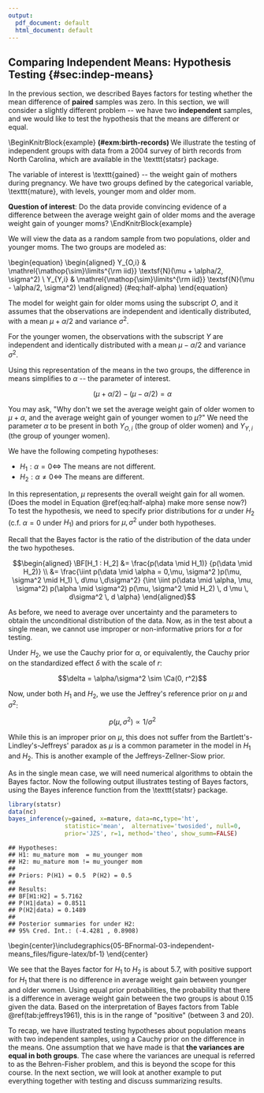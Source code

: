 ```yaml
---
output:
  pdf_document: default
  html_document: default
---
```

## Comparing Independent  Means: Hypothesis Testing {#sec:indep-means}

In the previous section, we described Bayes factors for testing whether the mean difference of **paired** samples was zero. In this section, we will consider a slightly different problem -- we have two **independent** samples, and we would like to test the hypothesis that the means are different or equal.

\BeginKnitrBlock{example}
<span class="example" id="exm:birth-records"><strong>(\#exm:birth-records) </strong></span>We illustrate the testing of independent groups with data from a 2004 survey of birth records from North Carolina, which are available in the \texttt{statsr} package.

The variable of interest is \texttt{gained} -- the weight gain of mothers during pregnancy. We have two groups defined by the categorical variable, \texttt{mature}, with levels, younger mom and older mom.

**Question of interest**: Do the data provide convincing evidence of a difference between the average weight gain of older moms and the average weight gain of younger moms?
\EndKnitrBlock{example}

We will view the data as a random sample from two populations, older and younger moms. The two groups are modeled as:

\begin{equation}
\begin{aligned}
Y_{O,i} & \mathrel{\mathop{\sim}\limits^{\rm iid}} \textsf{N}(\mu + \alpha/2, \sigma^2) \\
Y_{Y,i} & \mathrel{\mathop{\sim}\limits^{\rm iid}} \textsf{N}(\mu - \alpha/2, \sigma^2)
\end{aligned}
(\#eq:half-alpha)
\end{equation}

The model for weight gain for older moms using the subscript $O$, and it assumes that the observations are independent and identically distributed, with a mean $\mu+\alpha/2$ and variance $\sigma^2$.

For the younger women, the observations with the subscript $Y$ are independent and identically distributed with a mean $\mu-\alpha/2$ and variance $\sigma^2$.

Using this representation of the means in the two groups, the difference in means simplifies to $\alpha$ -- the parameter of interest.

$$(\mu + \alpha/2)  - (\mu - \alpha/2) =  \alpha$$

You may ask, "Why don't we set the average weight gain of older women to $\mu+\alpha$, and the average weight gain of younger women to $\mu$?" We need the parameter $\alpha$ to be present in both $Y_{O,i}$ (the group of older women) and $Y_{Y,i}$ (the group of younger women).

We have the following competing hypotheses:

* $H_1: \alpha = 0 \Leftrightarrow$ The means are not different.
* $H_2: \alpha \neq 0 \Leftrightarrow$ The means are different.

In this representation, $\mu$ represents the overall weight gain for all women. (Does the model in Equation \@ref(eq:half-alpha) make more sense now?) To test the hypothesis, we need to specify prior distributions for $\alpha$ under $H_2$ (c.f. $\alpha = 0$ under $H_1$) and priors for $\mu,\sigma^2$ under both hypotheses.

Recall that the Bayes factor is the ratio of the distribution of the data under the two hypotheses.

$$\begin{aligned}
 \BF[H_1 : H_2] &=  \frac{p(\data \mid H_1)} {p(\data \mid H_2)} \\
  &= \frac{\iint p(\data \mid \alpha = 0,\mu,  \sigma^2 )p(\mu, \sigma^2 \mid H_1) \, d\mu \,d\sigma^2}
 {\int \iint p(\data \mid \alpha, \mu, \sigma^2) p(\alpha \mid \sigma^2) p(\mu, \sigma^2 \mid H_2) \, d \mu \, d\sigma^2 \, d \alpha}
\end{aligned}$$

As before, we need to average over uncertainty and the parameters to obtain the unconditional distribution of the data. Now, as in the test about a single mean, we cannot use improper or non-informative priors for $\alpha$ for testing.

Under $H_2$, we use the Cauchy prior for $\alpha$, or equivalently, the Cauchy prior on the standardized effect $\delta$ with the scale of $r$:

$$\delta = \alpha/\sigma^2 \sim \Ca(0, r^2)$$

Now, under both $H_1$ and $H_2$, we use the Jeffrey's reference prior on $\mu$ and $\sigma^2$:

$$p(\mu, \sigma^2) \propto 1/\sigma^2$$

While this is an improper prior on $\mu$, this does not suffer from the Bartlett's-Lindley's-Jeffreys' paradox as $\mu$ is a common parameter in the model in $H_1$ and $H_2$. This is another example of the Jeffreys-Zellner-Siow prior.

As in the single mean case, we will need numerical algorithms to obtain the Bayes factor. Now the following output illustrates testing of Bayes factors, using the Bayes inference function from the \texttt{statsr} package.


```r
library(statsr)
data(nc)
bayes_inference(y=gained, x=mature, data=nc,type='ht', 
                statistic='mean',  alternative='twosided', null=0,
                prior='JZS', r=1, method='theo', show_summ=FALSE)
```

```
## Hypotheses:
## H1: mu_mature mom  = mu_younger mom
## H2: mu_mature mom != mu_younger mom
## 
## Priors: P(H1) = 0.5  P(H2) = 0.5 
## 
## Results:
## BF[H1:H2] = 5.7162
## P(H1|data) = 0.8511 
## P(H2|data) = 0.1489 
## 
## Posterior summaries for under H2:
## 95% Cred. Int.: (-4.4281 , 0.8908)
```



\begin{center}\includegraphics{05-BFnormal-03-independent-means_files/figure-latex/bf-1} \end{center}

We see that the Bayes factor for $H_1$ to $H_2$ is about 5.7, with positive support for $H_1$ that there is no difference in average weight gain between younger and older women. Using equal prior probabilities, the probability that there is a difference in average weight gain between the two groups is about 0.15 given the data. Based on the interpretation of Bayes factors from Table \@ref(tab:jeffreys1961), this is in the range of "positive" (between 3 and 20).

To recap, we have illustrated testing hypotheses about population means with two independent samples, using a Cauchy prior on the difference in the means. One assumption that we have made is that **the variances are equal in both groups**. The case where the variances are unequal is referred to as the Behren-Fisher problem, and this is beyond the scope for this course. In the next section, we will look at another example to put everything together with testing and discuss summarizing results.
